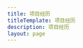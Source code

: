 ```yaml
---
title: 项目经历
titleTemplate: 项目经历
description: 项目经历
layout: page
---
```


<script setup>
    import NativeAppDetail from "../../native/components/NativeAppDetail.vue"
</script>
<NativeAppDetail/>
